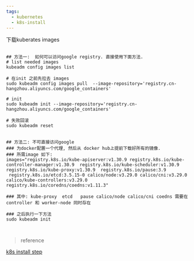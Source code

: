 ```yaml
---
tags:
  - kubernetes
  - k8s-install
---
```

下载kuberates images
```shell

## 方法一:  如何可以访问google registry. 直接使用下面方法.
# list needed images
kubeadm config images list

# 在init 之前先拉去 images
sudo kubeadm config images pull  --image-repository='registry.cn-hangzhou.aliyuncs.com/google_containers'

# init
sudo kubeadm init --image-repository='registry.cn-hangzhou.aliyuncs.com/google_containers'

# 失败回滚
sudo kubeadm reset


## 方法二: 不可直接访问google
### 为docker配置一个代理, 然后从 docker hub上提前下载好所有的镜像.
### 所需image 如下:
images="registry.k8s.io/kube-apiserver:v1.30.9 registry.k8s.io/kube-controller-manager:v1.30.9  registry.k8s.io/kube-scheduler:v1.30.9 registry.k8s.io/kube-proxy:v1.30.9  registry.k8s.io/pause:3.9  registry.k8s.io/etcd:3.5.15-0 calico/node:v3.29.0 calico/cni:v3.29.0 calico/kube-controllers:v3.29.0 registry.k8s.io/coredns/coedns:v1.11.3"

### 其中: kube-proxy  etcd   pause calico/node calico/cni coedns 需要在 controller 和 worker-node 同时存在

### 之后执行一下方法
sudo kubeadm init



```






> reference

[k8s install step](https://hbayraktar.medium.com/how-to-install-kubernetes-cluster-on-ubuntu-22-04-step-by-step-guide-7dbf7e8f5f99)